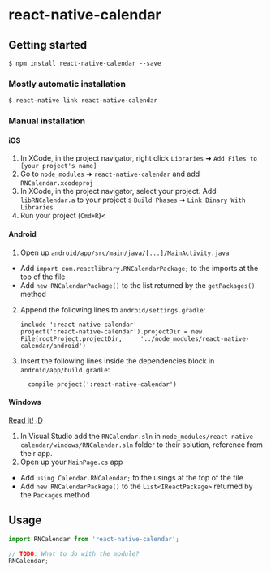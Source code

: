 
# react-native-calendar

## Getting started

`$ npm install react-native-calendar --save`

### Mostly automatic installation

`$ react-native link react-native-calendar`

### Manual installation


#### iOS

1. In XCode, in the project navigator, right click `Libraries` ➜ `Add Files to [your project's name]`
2. Go to `node_modules` ➜ `react-native-calendar` and add `RNCalendar.xcodeproj`
3. In XCode, in the project navigator, select your project. Add `libRNCalendar.a` to your project's `Build Phases` ➜ `Link Binary With Libraries`
4. Run your project (`Cmd+R`)<

#### Android

1. Open up `android/app/src/main/java/[...]/MainActivity.java`
  - Add `import com.reactlibrary.RNCalendarPackage;` to the imports at the top of the file
  - Add `new RNCalendarPackage()` to the list returned by the `getPackages()` method
2. Append the following lines to `android/settings.gradle`:
  	```
  	include ':react-native-calendar'
  	project(':react-native-calendar').projectDir = new File(rootProject.projectDir, 	'../node_modules/react-native-calendar/android')
  	```
3. Insert the following lines inside the dependencies block in `android/app/build.gradle`:
  	```
      compile project(':react-native-calendar')
  	```

#### Windows
[Read it! :D](https://github.com/ReactWindows/react-native)

1. In Visual Studio add the `RNCalendar.sln` in `node_modules/react-native-calendar/windows/RNCalendar.sln` folder to their solution, reference from their app.
2. Open up your `MainPage.cs` app
  - Add `using Calendar.RNCalendar;` to the usings at the top of the file
  - Add `new RNCalendarPackage()` to the `List<IReactPackage>` returned by the `Packages` method


## Usage
```javascript
import RNCalendar from 'react-native-calendar';

// TODO: What to do with the module?
RNCalendar;
```
  